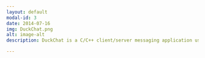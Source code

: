 ```yaml
---
layout: default
modal-id: 3
date: 2014-07-16
img: DuckChat.png
alt: image-alt
description: DuckChat is a C/C++ client/server messaging application using UDP sockets. Project available at <a href="https://bitbucket.org/ashears/duckchat">DuckChat Repo</a>

---
```

